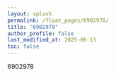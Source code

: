 ```yaml
---
layout: splash
permalink: /float_pages/6902978/
title: "6902978"
author_profile: false
last_modified_at: 2025-06-13
toc: false
---
```

 
6902978
